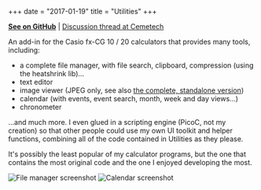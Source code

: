 +++
date = "2017-01-19"
title = "Utilities"
+++

**[See on GitHub](https://github.com/gbl08ma/utilities)** | [Discussion thread at Cemetech](https://www.cemetech.net/forum/viewtopic.php?t=8245)

An add-in for the Casio fx-CG 10 / 20 calculators that provides many tools, including:

- a complete file manager, with file search, clipboard, compression (using the heatshrink lib)...
- text editor
- image viewer (JPEG only, see also [the complete, standalone version](/projects/imageviewer))
- calendar (with events, event search, month, week and day views...)
- chronometer

...and much more. I even glued in a scripting engine (PicoC, not my creation) so that other people could use my own UI toolkit and helper functions, combining all of the code contained in Utilities as they please.

It's possibly the least popular of my calculator programs, but the one that contains the most original code and the one I enjoyed developing the most.

![File manager screenshot](http://s.lowendshare.com/5/1466540490.763.files.png) ![Calendar screenshot](http://s.lowendshare.com/5/1466540514.979.calendar.png)
